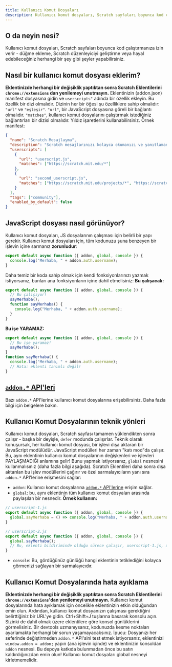 ```yaml
---
title: Kullanıcı Komut Dosyaları
description: Kullanıcı komut dosyaları, Scratch sayfaları boyunca kod çalıştırmanıza izin verir - düğme ekleme, Scratch düzenleyiciyi geliştirme veya hayal edebileceğiniz herhangi bir şey gibi şeyler yapabilirsiniz.
---
```

## O da neyin nesi?
Kullanıcı komut dosyaları, Scratch sayfaları boyunca kod çalıştırmanıza izin verir - düğme ekleme, Scratch düzenleyiciyi geliştirme veya hayal edebileceğiniz herhangi bir şey gibi şeyler yapabilirsiniz.

## Nasıl bir kullanıcı komut dosyası eklerim?
**Eklentinizde herhangi bir değişiklik yaptıktan sonra Scratch Eklentilerini `chrome://extensions` dan yenilemeyi unutmayın.**
Eklentinizin (addon.json) manifest dosyasına gidin ve `userscripts"` adında bir özellik ekleyin.
Bu özellik bir dizi olmalıdır.
Dizinin her bir öğesi şu özelliklere sahip olmalıdır: `"url"` ve `"eşleşir"`.
`"url"`, bir JavaScript dosyasına göreli bir bağlantı olmalıdır.
`"matches"`, kullanıcı komut dosyalarını çalıştırmak istediğiniz bağlantırları bir dizisi olmalıdır. Yıldız işaretlerini kullanabilirsiniz.
Örnek manifest:
```json
{
  "name": "Scratch Mesajlaşma",
  "description": "Scratch mesajlarınızı kolayca okumanızı ve yanıtlamanızı sağlar.",
  "userscripts": [
    {
      "url": "userscript.js",
      "matches": ["https://scratch.mit.edu/*"]
    },
    {
      "url": "second_userscript.js",
      "matches": ["https://scratch.mit.edu/projects/*", "https://scratch.mit.edu/users/*"]
    }
  ],
  "tags": ["community"],
  "enabled_by_default": false
}
```

## JavaScript dosyası nasıl görünüyor?
Kullanıcı komut dosyaları, JS dosyalarının çalışması için belirli bir yapı gerekir.
Kullanıcı komut dosyaları için, tüm kodunuzu şuna benzeyen bir işlevin içine sarmanız **zorunludur**:
```js
export default async function ({ addon, global, console }) {
  console.log("Merhaba, " + addon.auth.username);
}
```
Daha temiz bir koda sahip olmak için kendi fonksiyonlarınızı yazmak istiyorsanız, bunları ana fonksiyonların içine dahil etmelisiniz:
**Bu çalışacak:**
```js
export default async function ({ addon, global, console }) {
  // Bu çalışıyor!
  sayMerhaba();
  function sayMerhaba() {
    console.log("Merhaba, " + addon.auth.username);
  }
}
```
**Bu işe YARAMAZ:**
```js
export default async function ({ addon, global, console }) {
  // Bu işe yaramaz!
  sayMerhaba();
}
function sayMerhaba() {
  console.log("Merhaba, " + addon.auth.username);
  // Hata: eklenti tanımlı değil!
}
```

## [`addon.*` API'leri](/docs/developing/addon-apis-reference)
Bazı `addon.*` API'lerine kullanıcı komut dosyalarına erişebilirsiniz. Daha fazla bilgi için belgelere bakın.

## Kullanıcı Komut Dosyalarının teknik yönleri
Kullanıcı komut dosyaları, Scratch sayfası tamamen yüklendikten sonra çalışır - başka bir deyişle, `defer` modunda çalışırlar.
Teknik olarak konuşursak, her kullanıcı komut dosyası, bir işlevi dışa aktaran bir JavaScript modülüdür. JavaScript modülleri her zaman "katı mod"da çalışır.
Bu, aynı eklentinin kullanıcı komut dosyalarının değişkenleri ve işlevleri PAYLAŞMADIĞI anlamına gelir! Bunu yapmak istiyorsanız, `global` nesnesini kullanmalısınız (daha fazla bilgi aşağıda).
Scratch Eklentileri daha sonra dışa aktarılan bu işlev modüllerini çağırır ve özel sarmalayıcıların yanı sıra `addon.*` API'lerine erişmesini sağlar:
- `addon`: Kullanıcı komut dosyalarına [`addon.*` API'lerine](/docs/developing/addon-apis-reference) erişim sağlar.
- `global`: bu, aynı eklentinin tüm kullanıcı komut dosyaları arasında paylaşılan bir nesnedir. **Örnek kullanım:**
```js
// userscript-1.js
export default async function ({ addon, global, console }) {
  global.sayMerhaba = () => console.log("Merhaba, " + addon.auth.username);
}

// userscript-2.js
export default async function ({ addon, global, console }) {
  global.sayMerhaba();
  // Bu, eklenti bildiriminde olduğu sürece çalışır, userscript-1.js, userscripts dizisindeki userscript-2.js'den öncedir.
}
```
- `console`: Bu, gördüğünüz günlüğü hangi eklentinin tetiklediğini kolayca görmenizi sağlayan bir sarmalayıcıdır.

## Kullanıcı Komut Dosyalarında hata ayıklama
**Eklentinizde herhangi bir değişiklik yaptıktan sonra Scratch Eklentilerini `chrome://extensions`'dan yenilemeyi unutmayın.**
Kullanıcı komut dosyalarında hata ayıklamak için öncelikle eklentinizin etkin olduğundan emin olun.
Ardından, kullanıcı komut dosyanızın çalışması gerektiğini belirttiğiniz bir URL'ye gidin.
Ctrl+Shift+J tuşlarına basarak konsolu açın.
Sizinki de dahil olmak üzere eklentilere göre konsol günlüklerini görmelisiniz. Bir devtools uzmanıysanız, kodunuzda kesme noktaları ayarlamakta herhangi bir sorun yaşamayacaksınız.
İpucu: Dosyanızı her seferinde değiştirmeden `addon.*` API'sini test etmek istiyorsanız, eklentinizi `window.addon = addon;` yapın (ana işlevin içinde) ve eklentinizin konsoldan `addon` nesnesi. Bu depoya katkıda bulunmadan önce bu satırı kaldırdığınızdan emin olun! Kullanıcı komut dosyaları global nesneyi kirletmemelidir.